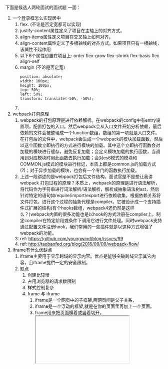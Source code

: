 下面是候选人两轮面试的面试题
一面：
1. 一个登录框怎么实现居中
    1. flex. (不论是否定宽都可以实现)
      1. justify-content属性定义了项目在主轴上的对齐方式。
      2. align-items属性定义项目在交叉轴上如何对齐。
      3. align-content属性定义了多根轴线的对齐方式。如果项目只有一根轴线，该属性不起作用
      4. 以下6个属性设置在项目上: order flex-grow flex-shrink flex-basis flex align-self
    2. margin (不论是否定宽)
        ```
        position: absolute;
        width: 100px;
        height: 100px;
        top: 50%;
        left: 50%;
        transform: translate(-50%, -50%);
        ```
    3. 
2. webpack打包原理
    1. webpack的打包原理是进行依赖解析。在webpack的config中有entry设置项，配置打包的入口。然后webpack会从入口文件开始分析依赖，最后依赖的文件会被整理成一个function数组，数组的第一项就是入口文件。在打包后的文件中，webpack会生成一个webpack的模块加载函数，然后以这个函数立即执行的方式进行模块的加载。其中这个立即执行函数会对加载的模块进行缓存，避免反复加载；会定义模块加载的执行函数，当调用到对应模块时用此函数去执行加载；会对es6模式的模块和COMMON.js模式的模块进行标记，本质上都是common.js的加载方式(?)；对于异步加载的模块，也会有一个专门的函数执行加载。
    2. 上述一段讲述的是webpack打包后文件结构。面试官是不是想让我讲 webpack 打包过程的原理？本质上，webpack的原理是进行语法解析，将代码作为字符串进行词法解析/语法解析，解析成抽象语法树ast，然后针对特定的语句如require/import/export进行依赖收集，根据依赖关系将文件打包。进行这个过程的抽象代理是compiler。它被设计成一个支持插件式扩展的结构(有个hooks数组，webpack4还仍然是这样么？)webpack内置的很多功能也是以hook的方式注册在compiler上，制定compiler在特定阶段或条件下调用它进行文件处理。同时webpack支持通过配置文件注册hook，我们常用的一些插件就是以这种方式增强了webpack的功能。
    3. ref: https://github.com/youngwind/blog/issues/99
    4. ref: http://taobaofed.org/blog/2016/09/09/webpack-flow/
3. iframe有什么优缺点
    1. iframe主要用于显示跨域的显示内容。优点是能够突破跨域显示其它内容，且iframe提供一定的安全限制。
    2. 缺点
        1. 创建比较慢
        2. 占用浏览器的请求数限制
        3. 样式控制复杂
        4. frame 与 iframe
            1. iframe是一个网页中的子框架,两网页间是父子关系，
            2. iframe是一个浮动的框架,就是在你的页面里再加上一个页面。
            3. frame用来把页面横着或竖着切开，<iframe>用来在页面中插入一个矩形的小窗口。
            4. frame是把网页分成多个页面的页面。它要有一个框架集页面frameset。
        5. ref: https://blog.csdn.net/itcastcn/article/details/80330804
4. 箭头函数中this的指向
    1. 箭头函数没有自己的this。
    2. 在es6之前，规范中规定this的引用放在执行环境上，执行环境是动态的，比如每次函数执行时创建，所以this也是动态的，在每次函数被调用时确定。
    3. 从es6开始，为了支持静态this的箭头函数，规范中将this从执行环境迁移到了lexical environment(此法环境)中。每个执行环境的词法环境，都会保存一个outer属性，指向外部的词法环境，直到global environment的outer为null；如此形成了作用域链。对于函数来说，调用它时生成的执行环境中的词法环境的outer指向，在函数被创建时就确定了(即它被创建时的执行环境)，所以作用链是静态的。
    4. this指向从执行环境迁移到了词法环境上，意味着es中的this指向也变成了静态的，比如箭头函数。但是对于一般的函数，还是要维护其动态性，es中是怎么实现的呢？实际上，规范为每个函数定义了一个内部属性[[ThisMode]]，其值有(lexical, strict, global)三种选项。对于箭头函数，就是lexical，词法环境的this指向会以跟自由变量解析一样的路径去作用域链上查找；对于非严格模式下的普通函数，如果没有显示定义this，那么this值会从undefined替换为全局对象；对于严格模式下的非箭头函数，这个值就是strict，如果没有为其显示的指定this，就会是undefined，且不会被替换为global object。
5. 一个function中 this是在定义时还是在使用时确定
    1. 如果是arrow function， 在定义时确定
    2. 如果是非arrow function，在使用时确定
    3. 如果是以constructor调用，this是一个内部生成的对象，其原型是构造函数的prototype
6. rem实现原理
    1. rem是以根元素的font-size为基础确定大小；em是以当前元素的font-size为基础来确定大小
7. webpack性能优化
    1. 想要优化webpack的打包输出，可以使用BundleAnalyzerPlugin
    2. 合理使用externals减少bundle体积
    3. happypack，以多线程进行打包
    4. 公共文件，dll，commonchunk
    5. 启动加速
    6. 使用resolve/alias将引用基础模块脱离相对命名
    7. ref: https://segmentfault.com/a/1190000009266900; https://taikongfeizhu.github.io/webpack3-in-action/index.html； https://juejin.im/post/5b652b036fb9a04fa01d616b
8. 垂直居中
二面：
1. nodeJS， PHP，C# 有什么区别？NodeJS不适合用在什么地方
    1. node.js不适合用在计算密集型应用中。适合应用于访问量大，但是每次访问的计算量小的场景。
    2. 因为是单线程，计算的时候也是单线程么？就算不是单线程，有多个worker，访问量大了后，每个worker也会有多个请求。某一个请求计算很耗时时，就会阻塞其它请求的响应。
2. 首屏加载性能优化办法
    1. 服务端渲染(有代价，对于前端不友好)
    2. 文件缓存(http缓存, service worker缓存，客户端缓存)
    3. 预渲染(美团做了尝试，有效果，原理是在打包编译时用一个headless浏览器先将首屏渲染成dom结构并填充入容器中，节省了浏览器首次渲染的时间，大概500ms左右)
    4. 其它如传统的css/js位置，尽量少做请求，如果必须有请求尽量拆分(但不能超过浏览器限制)，gzip压缩，大文件拆分，cdn，图片懒加载等等
3. 跨域有哪些方式
    1. cors。通过在http头部设置access-control-allow-origin/access-control-allow-method/access-control-allow-headers等等字段达成c-s通信。
    2. jsonp。原理是浏览器不阻止script标签的请求结果解析。所以利用一个script标签来请求资源。首先本地定义后回调函数；然后新建一个script标签，其src是服务器地址，并在最后用querystring带上本地的回调name；服务端收到请求后，返回一段字符串，是一个函数调用。函数的名字是前端本地的回调名，填入的参数就是需要告知前端的信息。前端收到此回复后当作script执行，于是达到了前后端通信的目的。
    3. 其它如通过window.name等方式实现，细节不是很清楚。
4. 怎样用原生JS实现队列和栈。堆栈原理。
    1. 在es6之前，都用array实现。
        1. 队列是先进先出。进队列都用push，出队列用shift。
        2. 栈是先进后出。进栈还是用push，出栈用pop。
        3. 如果想在头部添加元素，用unshift
    2. es6之后，可以用set来实现无重复元素的队列，它会按照插入顺序放置元素，也可以按插入顺序迭代元素。但是set没有后序或按下标访问的api
    3. 在js中，对于每一个eventloop，会维护一个栈及一个堆。栈用来存储函数执行时用到的临时变量，或对象引用地址(这里的对象不只是对象字面量，比如函数也是一个对象)。比如一个函数的执行，就会生成一个新的栈帧，其中存储了函数的本地变量和引用。堆用来存储对象数据，栈里的引用类型变量，可以认为存储的是对象在堆里的地址。
    4. 对于js中栈这个结构，有一点容易混淆的是，某个栈帧中自由变量的解析路径，不同于这个栈的栈帧路径。在es规范中，每个函数的执行，都会创建一个执行环境，可以认为栈帧就是这个执行环境的实体。在这个执行环境中，对于自由变量的解析，其路径是顺着它的作用域链(环境记录链)进行查找的。作用域链 不等于 栈帧中的顺序。比如闭包存在的时候就能看到。
5. ReactNative的实现原理？ReactNative生成的代码是原生的还是JS代码？
    1. 复用react的组件化思路。利用特定的dsl生成组件结构，rn的渲染层将此组件渲染成原生的组件；同时当组件有更新时，
    2. 生成的是原生代码
    3. react提供的东西主要是数据/视图隔离和绑定，组件化的页面构建，动态更新的算法
    4. 开发者定义的setstate如何更新到原生组件？
    5. 用户触发的交互事件如何被react层处理？
    6. rn开发的app发版本是不是跟原生一样？






前端候选人自己的面试结论是面试结论是：
二面
第4个问题，只用过，语言组织描述起来有问题
第5个问题，没有写过RN，所以原理并不是很清楚。
1. 基础的数据结构、原理不清楚（问题4）
2. 描述问题的时候没有一下子突出重点，扩散的太开。
候选人用的Vun纯前端。RN是前端写客户端的，Rn主要是做APP的。


